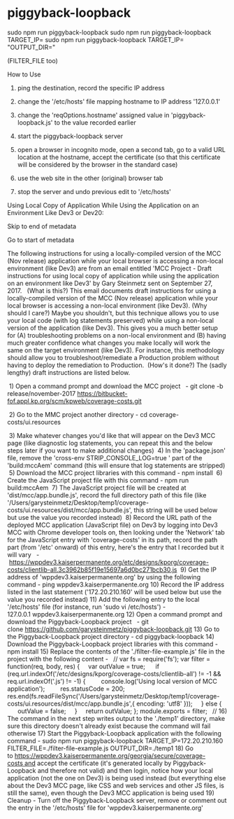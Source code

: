 # piggyback-loopback

sudo npm run piggyback-loopback
sudo npm run piggyback-loopback TARGET_IP=
sudo npm run piggyback-loopback TARGET_IP= "OUTPUT_DIR="

(FILTER_FILE too)

How to Use

1) ping the destination, record the specific IP address

2) change the '/etc/hosts' file mapping hostname to IP address '127.0.0.1'

3) change the 'reqOptions.hostname' assigned value in 'piggyback-loopback.js' to the value recorded earlier
4) start the piggyback-loopback server
5) open a browser in incognito mode, open a second tab, go to a valid URL location at the hostname, accept the certificate (so that this certificate will be considered by the browser in the standard case)
6) use the web site in the other (original) browser tab
7) stop the server and undo previous edit to '/etc/hosts'



Using Local Copy of Application While Using the Application on an Environment Like Dev3 or Dev20:


Skip to end of metadata


Go to start of metadata

The following instructions for using a locally-compiled version of the MCC (Nov release) application while your local browser is accessing a non-local environment (like Dev3) are from an email entitled 'MCC Project - Draft instructions for using local copy of application while using the application on an environment like Dev3' by Gary Steinmetz sent on September 27, 2017.
 
(What is this?)
This email documents draft instructions for using a locally-compiled version of the MCC (Nov release) application while your local browser is accessing a non-local environment (like Dev3).
(Why should I care?)
Maybe you shouldn't, but this technique allows you to use your local code (with log statements preserved) while using a non-local version of the application (like Dev3). This gives you a much better setup for (A) troubleshooting problems on a non-local environment and (B) having much greater confidence what changes you make locally will work the same on the target environment (like Dev3). For instance, this methodology should allow you to troubleshoot/remediate a Production problem without having to deploy the remediation to Production. 
(How's it done?)
The (sadly lengthy) draft instructions are listed below.

 1) Open a command prompt and download the MCC project
  - git clone -b release/november-2017 https://bitbucket-fof.appl.kp.org/scm/kpweb/coverage-costs.git
  
 2) Go to the MMC project another directory - cd coverage-costs/ui.resources
 
 3) Make whatever changes you'd like that will appear on the Dev3 MCC page (like diagnostic log statements, you can repeat this and the below steps later if you want to make additional changes)
 4) In the 'package.json' file, remove the 'cross-env STRIP_CONSOLE_LOG=true ' part of the 'build:mccAem' command (this will ensure that log statements are stripped)
 5) Download the MCC project libraries with this command - npm install
 6) Create the JavaScript project file with this command - npm run build:mccAem
 7) The JavaScript project file will be created at 'dist/mcc/app.bundle.js', record the full directory path of this file (like '/Users/garysteinmetz/Desktop/temp1/coverage-costs/ui.resources/dist/mcc/app.bundle.js', this string will be used below but use the value you recorded instead)
 8) Record the URL path of the deployed MCC application (JavaScript file) on Dev3 by logging into Dev3 MCC with Chrome developer tools on, then looking under the 'Network' tab for the JavaScript entry with 'coverage-costs' in its path, record the path part (from '/etc' onward) of this entry, here's the entry that I recorded but it will vary
  - https://wppdev3.kaiserpermanente.org/etc/designs/kporg/coverage-costs/clientlib-all.3c3962b85f19e15697a6d0bc271bcb30.js
 9) Get the IP address of 'wppdev3.kaiserpermanente.org' by using the following command - ping wppdev3.kaiserpermanente.org
10) Record the IP address listed in the last statement ('172.20.210.160' will be used below but use the value you recorded instead)
11) Add the following entry to the local '/etc/hosts' file (for instance, run 'sudo vi /etc/hosts') - 127.0.0.1 wppdev3.kaiserpermanente.org
12) Open a command prompt and download the Piggyback-Loopback project
  - git clone https://github.com/garysteinmetz/piggyback-loopback.git
13) Go to the Piggyback-Loopback project directory - cd piggyback-loopback
14) Download the Piggyback-Loopback project libraries with this command - npm install
15) Replace the contents of the './filter-file-example.js' file in the project with the following content -
  //
var fs = require('fs');
var filter = function(req, body, res) {
    var outValue = true; 
    if (req.url.indexOf('/etc/designs/kporg/coverage-costs/clientlib-all') != -1 && req.url.indexOf('.js') != -1) {
        console.log('Using local version of MCC application');
        res.statusCode = 200;
        res.end(fs.readFileSync('/Users/garysteinmetz/Desktop/temp1/coverage-costs/ui.resources/dist/mcc/app.bundle.js',{ encoding: 'utf8' }));
    } else {
        outValue = false;
    }
    return outValue;
};
module.exports = filter;
  //
16) The command in the next step writes output to the './temp1' directory, make sure this directory doesn't already exist because the command will fail otherwise
17) Start the Piggyback-Loopback application with the following command - sudo npm run piggyback-loopback TARGET_IP=172.20.210.160 FILTER_FILE=./filter-file-example.js OUTPUT_DIR=./temp1
18) Go to https://wppdev3.kaiserpermanente.org/georgia/secure/coverage-costs and accept the certificate (it's generated locally by Piggyback-Loopback and therefore not valid) and then login, notice how your local application (not the one on Dev3) is being used instead (but everything else about the Dev3 MCC page, like CSS and web services and other JS files, is still the same), even though the Dev3 MCC application is being used
19) Cleanup - Turn off the Piggyback-Loopback server, remove or comment out the entry in the '/etc/hosts' file for 'wppdev3.kaiserpermanente.org'

